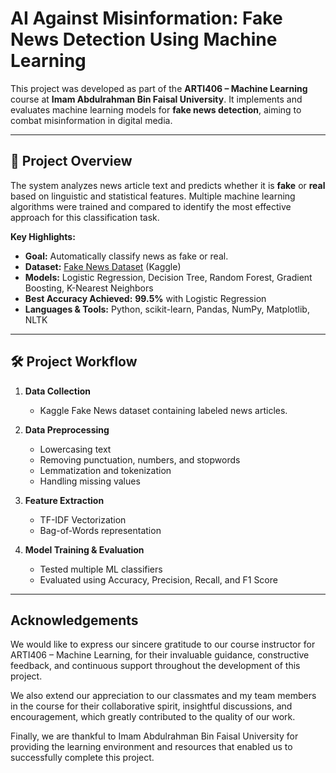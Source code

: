 # AI Against Misinformation: Fake News Detection Using Machine Learning

This project was developed as part of the **ARTI406 – Machine Learning** course at **Imam Abdulrahman Bin Faisal University**. It implements and evaluates machine learning models for **fake news detection**, aiming to combat misinformation in digital media.

---

## 📌 Project Overview

The system analyzes news article text and predicts whether it is **fake** or **real** based on linguistic and statistical features. Multiple machine learning algorithms were trained and compared to identify the most effective approach for this classification task.

**Key Highlights:**

* **Goal:** Automatically classify news as fake or real.
* **Dataset:** [Fake News Dataset](https://www.kaggle.com/c/fake-news) (Kaggle)
* **Models:** Logistic Regression, Decision Tree, Random Forest, Gradient Boosting, K-Nearest Neighbors
* **Best Accuracy Achieved:** **99.5%** with Logistic Regression
* **Languages & Tools:** Python, scikit-learn, Pandas, NumPy, Matplotlib, NLTK

---

## 🛠 Project Workflow

1. **Data Collection**

   * Kaggle Fake News dataset containing labeled news articles.

2. **Data Preprocessing**

   * Lowercasing text
   * Removing punctuation, numbers, and stopwords
   * Lemmatization and tokenization
   * Handling missing values

3. **Feature Extraction**

   * TF-IDF Vectorization
   * Bag-of-Words representation

4. **Model Training & Evaluation**

   * Tested multiple ML classifiers
   * Evaluated using Accuracy, Precision, Recall, and F1 Score

---

## Acknowledgements
We would like to express our sincere gratitude to our course instructor for ARTI406 – Machine Learning, for their invaluable guidance, constructive feedback, and continuous support throughout the development of this project.

We also extend our appreciation to our classmates and my team members in the course for their collaborative spirit, insightful discussions, and encouragement, which greatly contributed to the quality of our work.

Finally, we are thankful to Imam Abdulrahman Bin Faisal University for providing the learning environment and resources that enabled us to successfully complete this project.
